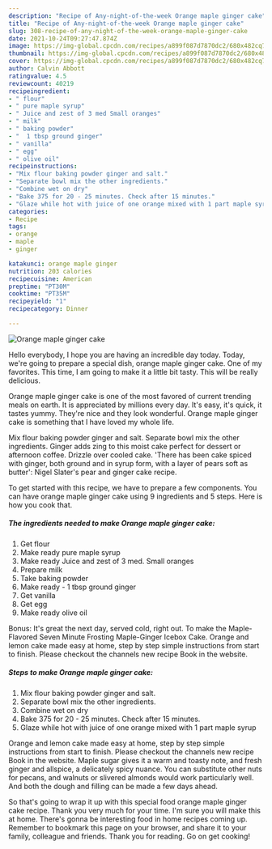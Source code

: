 ```yaml
---
description: "Recipe of Any-night-of-the-week Orange maple ginger cake"
title: "Recipe of Any-night-of-the-week Orange maple ginger cake"
slug: 308-recipe-of-any-night-of-the-week-orange-maple-ginger-cake
date: 2021-10-24T09:27:47.874Z
image: https://img-global.cpcdn.com/recipes/a899f087d7870dc2/680x482cq70/orange-maple-ginger-cake-recipe-main-photo.jpg
thumbnail: https://img-global.cpcdn.com/recipes/a899f087d7870dc2/680x482cq70/orange-maple-ginger-cake-recipe-main-photo.jpg
cover: https://img-global.cpcdn.com/recipes/a899f087d7870dc2/680x482cq70/orange-maple-ginger-cake-recipe-main-photo.jpg
author: Calvin Abbott
ratingvalue: 4.5
reviewcount: 40219
recipeingredient:
- " flour"
- " pure maple syrup"
- " Juice and zest of 3 med Small oranges"
- " milk"
- " baking powder"
- "  1 tbsp ground ginger"
- " vanilla"
- " egg"
- " olive oil"
recipeinstructions:
- "Mix flour baking powder ginger and salt."
- "Separate bowl mix the other ingredients."
- "Combine wet on dry"
- "Bake 375 for 20 - 25 minutes. Check after 15 minutes."
- "Glaze while hot with juice of one orange mixed with 1 part maple syrup"
categories:
- Recipe
tags:
- orange
- maple
- ginger

katakunci: orange maple ginger 
nutrition: 203 calories
recipecuisine: American
preptime: "PT30M"
cooktime: "PT35M"
recipeyield: "1"
recipecategory: Dinner

---
```



![Orange maple ginger cake](https://img-global.cpcdn.com/recipes/a899f087d7870dc2/680x482cq70/orange-maple-ginger-cake-recipe-main-photo.jpg)

Hello everybody, I hope you are having an incredible day today. Today, we're going to prepare a special dish, orange maple ginger cake. One of my favorites. This time, I am going to make it a little bit tasty. This will be really delicious.

Orange maple ginger cake is one of the most favored of current trending meals on earth. It is appreciated by millions every day. It's easy, it's quick, it tastes yummy. They're nice and they look wonderful. Orange maple ginger cake is something that I have loved my whole life.

Mix flour baking powder ginger and salt. Separate bowl mix the other ingredients. Ginger adds zing to this moist cake perfect for dessert or afternoon coffee. Drizzle over cooled cake. &#39;There has been cake spiced with ginger, both ground and in syrup form, with a layer of pears soft as butter&#39;: Nigel Slater&#39;s pear and ginger cake recipe.


To get started with this recipe, we have to prepare a few components. You can have orange maple ginger cake using 9 ingredients and 5 steps. Here is how you cook that.

<!--inarticleads1-->

##### The ingredients needed to make Orange maple ginger cake:

1. Get  flour
1. Make ready  pure maple syrup
1. Make ready  Juice and zest of 3 med. Small oranges
1. Prepare  milk
1. Take  baking powder
1. Make ready  - 1 tbsp ground ginger
1. Get  vanilla
1. Get  egg
1. Make ready  olive oil


Bonus: It&#39;s great the next day, served cold, right out. To make the Maple-Flavored Seven Minute Frosting Maple-Ginger Icebox Cake. Orange and lemon cake made easy at home, step by step simple instructions from start to finish. Please checkout the channels new recipe Book in the website. 

<!--inarticleads2-->

##### Steps to make Orange maple ginger cake:

1. Mix flour baking powder ginger and salt.
1. Separate bowl mix the other ingredients.
1. Combine wet on dry
1. Bake 375 for 20 - 25 minutes. Check after 15 minutes.
1. Glaze while hot with juice of one orange mixed with 1 part maple syrup


Orange and lemon cake made easy at home, step by step simple instructions from start to finish. Please checkout the channels new recipe Book in the website. Maple sugar gives it a warm and toasty note, and fresh ginger and allspice, a delicately spicy nuance. You can substitute other nuts for pecans, and walnuts or slivered almonds would work particularly well. And both the dough and filling can be made a few days ahead. 

So that's going to wrap it up with this special food orange maple ginger cake recipe. Thank you very much for your time. I'm sure you will make this at home. There's gonna be interesting food in home recipes coming up. Remember to bookmark this page on your browser, and share it to your family, colleague and friends. Thank you for reading. Go on get cooking!
